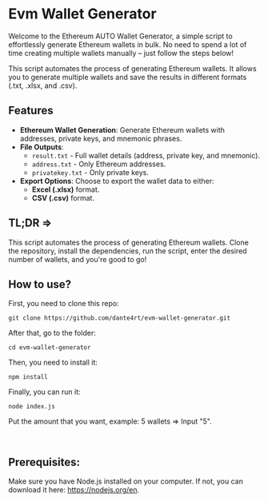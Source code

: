 # Evm Wallet Generator

Welcome to the Ethereum AUTO Wallet Generator, a simple script to effortlessly generate Ethereum wallets in bulk. No need to spend a lot of time creating multiple wallets manually – just follow the steps below!

This script automates the process of generating Ethereum wallets. It allows you to generate multiple wallets and save the results in different formats (.txt, .xlsx, and .csv).

## Features

- **Ethereum Wallet Generation**: Generate Ethereum wallets with addresses, private keys, and mnemonic phrases.
- **File Outputs**:
  - `result.txt` - Full wallet details (address, private key, and mnemonic).
  - `address.txt` - Only Ethereum addresses.
  - `privatekey.txt` - Only private keys.
- **Export Options**: Choose to export the wallet data to either:
  - **Excel (.xlsx)** format.
  - **CSV (.csv)** format.

## TL;DR => <br>
This script automates the process of generating Ethereum wallets. Clone the repository, install the dependencies, run the script, enter the desired number of wallets, and you're good to go!

## How to use?

First, you need to clone this repo: <br>
```
git clone https://github.com/dante4rt/evm-wallet-generator.git
```

After that, go to the folder: <br>
```
cd evm-wallet-generator
```

Then, you need to install it: <br>
```
npm install
```

Finally, you can run it: <br>
```
node index.js
```

Put the amount that you want, example: 5 wallets => Input "5".

<br>

## Prerequisites: <br>
Make sure you have Node.js installed on your computer. If not, you can download it here: https://nodejs.org/en.
